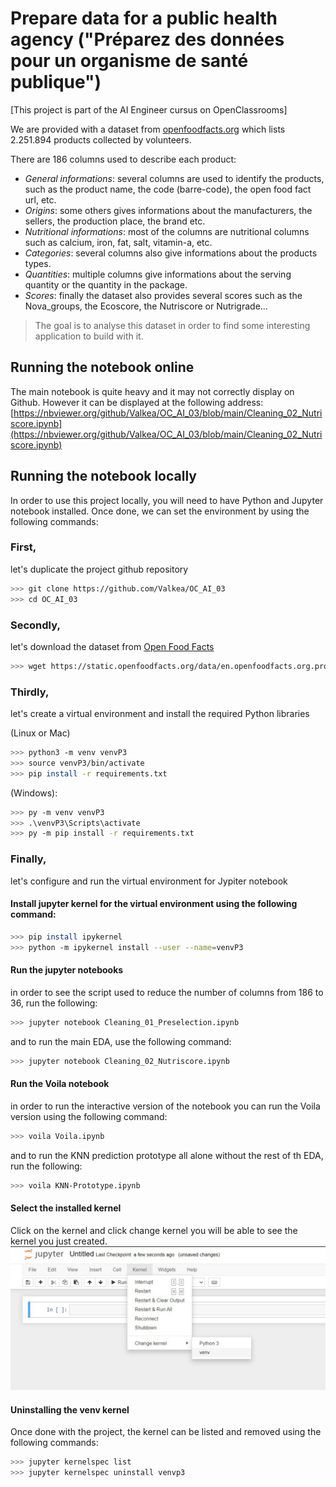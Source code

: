 # Prepare data for a public health agency ("Préparez des données pour un organisme de santé publique")

[This project is part of the AI Engineer cursus on OpenClassrooms]

We are provided with a dataset from [openfoodfacts.org](https://world.openfoodfacts.org/data) which lists 2.251.894 products collected by volunteers.

There are 186 columns used to describe each product:

- *General informations*: several columns are used to identify the products, such as the product name, the code (barre-code), the open food fact url, etc.
- *Origins*: some others gives informations about the manufacturers, the sellers, the production place, the brand etc.
- *Nutritional informations*: most of the columns are nutritional columns such as calcium, iron, fat, salt, vitamin-a, etc.
- *Categories*: several columns also give informations about the products types.
- *Quantities*: multiple columns give informations about the serving quantity or the quantity in the package.
- *Scores*: finally the dataset also provides several scores such as the Nova_groups, the Ecoscore, the Nutriscore or Nutrigrade...

> The goal is to analyse this dataset in order to find some interesting application to build with it.

## Running the notebook online

The main notebook is quite heavy and it may not correctly display on Github.
However it can be displayed at the following address: [https://nbviewer.org/github/Valkea/OC_AI_03/blob/main/Cleaning_02_Nutriscore.ipynb](https://nbviewer.org/github/Valkea/OC_AI_03/blob/main/Cleaning_02_Nutriscore.ipynb)

## Running the notebook locally

In order to use this project locally, you will need to have Python and Jupyter notebook installed.
Once done, we can set the environment by using the following commands:

### First, 
let's duplicate the project github repository

```bash
>>> git clone https://github.com/Valkea/OC_AI_03
>>> cd OC_AI_03
```

### Secondly,
let's download the dataset from [Open Food Facts](https://static.openfoodfacts.org/data/en.openfoodfacts.org.products.csv)

```bash
>>> wget https://static.openfoodfacts.org/data/en.openfoodfacts.org.products.csv -P data
```

### Thirdly,
let's create a virtual environment and install the required Python libraries

(Linux or Mac)
```bash
>>> python3 -m venv venvP3
>>> source venvP3/bin/activate
>>> pip install -r requirements.txt
```

(Windows):
```bash
>>> py -m venv venvP3
>>> .\venvP3\Scripts\activate
>>> py -m pip install -r requirements.txt
```

### Finally,
let's configure and run the virtual environment for Jypiter notebook


#### Install jupyter kernel for the virtual environment using the following command:

```bash
>>> pip install ipykernel
>>> python -m ipykernel install --user --name=venvP3
```

#### Run the jupyter notebooks

in order to see the script used to reduce the number of columns from 186 to 36, run the following:
```bash
>>> jupyter notebook Cleaning_01_Preselection.ipynb

```

and to run the main EDA, use the following command:
```bash
>>> jupyter notebook Cleaning_02_Nutriscore.ipynb
```

#### Run the Voila notebook

in order to run the interactive version of the notebook you can run the Voila version using the following command:
```bash
>>> voila Voila.ipynb
```

and to run the KNN prediction prototype all alone without the rest of th EDA, run the following:
```bash
>>> voila KNN-Prototype.ipynb
```

#### Select the installed kernel
Click on the kernel and click change kernel you will be able to see the kernel you just created.
![alt text](medias/venv_selection.png)

#### Uninstalling the venv kernel
Once done with the project, the kernel can be listed and removed using the following commands:

```bash
>>> jupyter kernelspec list
>>> jupyter kernelspec uninstall venvp3
```

